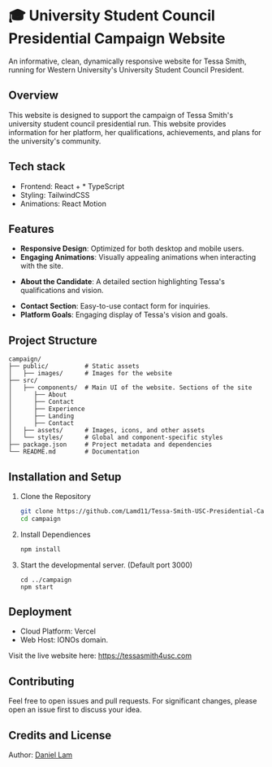 # 🎓 University Student Council Presidential Campaign Website
An informative, clean, dynamically responsive website for Tessa Smith, running for Western University's University Student Council President.

## Overview
This website is designed to support the campaign of Tessa Smith's university student council presidential run. This website provides information for her platform, her qualifications, achievements, and plans for the university's community.

## Tech stack
* Frontend: React + * TypeScript
* Styling: TailwindCSS
* Animations: React Motion

## Features
* **Responsive Design**: Optimized for both desktop and mobile users.
* **Engaging Animations**: Visually appealing animations when interacting with the site.  
- **About the Candidate**: A detailed section highlighting Tessa's qualifications and vision.  
* **Contact Section**: Easy-to-use contact form for inquiries.  
* **Platform Goals**: Engaging display of Tessa's vision and goals.

## Project Structure

```
campaign/
├── public/          # Static assets
│   ├── images/      # Images for the website
├── src/
│   ├── components/  # Main UI of the website. Sections of the site
│      ├── About     
│      ├── Contact
│      ├── Experience
│      ├── Landing
│      ├── Contact
│   ├── assets/      # Images, icons, and other assets
│   └── styles/      # Global and component-specific styles
├── package.json     # Project metadata and dependencies
└── README.md        # Documentation
```

## Installation and Setup

1. Clone the Repository

   ```bash
   git clone https://github.com/Lamd11/Tessa-Smith-USC-Presidential-Campaign-Website.git
   cd campaign
   ```

2. Install Dependiences 

    ```bash
    npm install
    ```
3. Start the developmental server. (Default port 3000)
    ```
    cd ../campaign
    npm start
    ```

## Deployment
* Cloud Platform: Vercel
* Web Host: IONOs domain.

Visit the live website here: https://tessasmith4usc.com


## Contributing
Feel free to open issues and pull requests. For significant changes, please open an issue first to discuss your idea.

## Credits and License
Author: [Daniel Lam](https://github.com/Lamd11)
